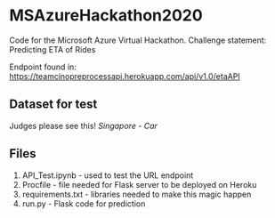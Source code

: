 # MSAzureHackathon2020
Code for the Microsoft Azure Virtual Hackathon. 
Challenge statement: Predicting ETA of Rides

Endpoint found in: https://teamcinopreprocessapi.herokuapp.com/api/v1.0/etaAPI

## Dataset for test
Judges please see this!
<em>Singapore - Car</em>

## Files
1. API_Test.ipynb - used to test the URL endpoint
2. Procfile - file needed for Flask server to be deployed on Heroku
3. requirements.txt - libraries needed to make this magic happen
4. run.py - Flask code for prediction
